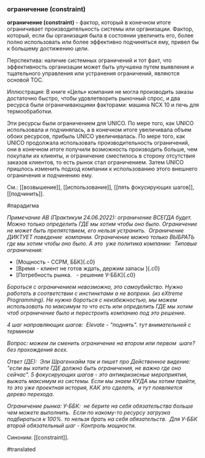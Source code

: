 ### ограничение (constraint)

**ограничение (constraint)** - фактор, который в конечном итоге ограничивает производительность системы или организации. Фактор, который, если бы организация была в состоянии увеличить его, более полно использовать или более эффективно подчиняться ему, привел бы к большему достижению цели.

Перспектива: наличие системных ограничений и тот факт, что эффективность организации может быть улучшена путем выявления и тщательного управления или устранения ограничений, являются основой TOC.

Иллюстрация: В книге «Цель» компания не могла производить заказы достаточно быстро, чтобы удовлетворить рыночный спрос, и два ресурса были ограничивающими факторами: машина NCX 10 и печь для термообработки.

Эти ресурсы были ограничением для UNICO. По мере того, как UNICO использовала и подчинялась, а в конечном итоге увеличивала объем обоих ресурсов, прибыль UNICO увеличивалась. По мере того, как UNICO продолжала использовать производительность ограничений, они в конечном итоге получили возможность производить больше, чем покупали их клиенты, и ограничение сместилось в сторону отсутствия заказов клиентов, то есть рынок стал ограничением. Затем UNICO пришлось изменить подход компании к использованию этого внешнего ограничения и подчинению ему.

См.: [[возвышение]], [[использование]], [[пять фокусирующих шагов]], [[подчинить]].

#парадигма

*Примечание АВ (Практикум 24.06.2022): ограничение ВСЕГДА будет. Можно только определить ГДЕ мы хотим чтобы оно было. Ограничение не может быть препятствием, его нельзя устранить.  Ограничение ДИКТУЕТ поведение  компании. Ограничение можно только ВЫБРАТЬ где мы хотим чтобы оно было. А это  уже политика компании:  Типовые ограничения:*

-   [Мощность - CCPM, ББК]{.c0}
-   [Время - клиент не готов ждать, держим запасы ]{.c0}
-   [Потребность рынка.   - решение У-ББК]{.c0}

*Бороться с ограничением невозможно, это самоубийство. Нужно работать в соответствии с инстинктами а не вопреки. (из eXtreme Programming). Не нужно бороться с неизбежностью, мы можем использовать по максимум то что есть или определить ГДЕ мы хотим чтоб ограничение было и перестроить компанию под это решение.*

*4 шаг направляющих шагов:  Elevate - "поднять". тут внимательней с термином*

*Вопрос: можем ли сменить ограничение на втором или первом  шаге? без прохождения всех.*

*Ответ (ДЕ):  Эли Шрагенхайм так и пишет про Действенное видение: "если вы хотите ГДЕ должно быть ограничения, не важно где оно сейчас". 5 фокусирующих шагов - это антикризисные мероприятия, выжать максимум из системы. Если мы знаем КУДА мы хотим прийти, то это уже проектная история, КАК это сделать,  и тут появляется дерево перехода.*

*Ограничение рынка: У-ББК:  не берите на себя обязательства больше чем можете выполнить.  Если по какому-то ресурсу загрузка подбираться к 100%. то нельзя брать на себя обязательств.  Для У-ББК второй обязательный шаг - Контроль мощности.*

Синоним: [[constraint]].

#translated

